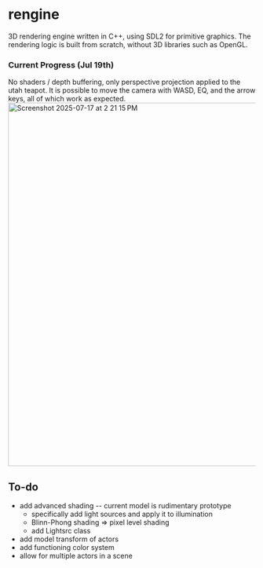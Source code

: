 # rengine

3D rendering engine written in C++, using SDL2 for primitive graphics. The rendering logic is built from scratch, without 3D libraries such as OpenGL.

### Current Progress (Jul 19th)
No shaders / depth buffering, only perspective projection applied to the utah teapot. It is possible to move the camera with WASD, EQ, and the arrow keys, all of which work as expected.
<img width="912" height="740" alt="Screenshot 2025-07-17 at 2 21 15 PM" src="https://github.com/user-attachments/assets/ac0ab0ce-2b3f-497e-9805-f55a35a7c811" />


## To-do
- add advanced shading -- current model is rudimentary prototype
	- specifically add light sources and apply it to illumination
	- Blinn-Phong shading => pixel level shading
	- add Lightsrc class
- add model transform of actors
- add functioning color system
- allow for multiple actors in a scene
